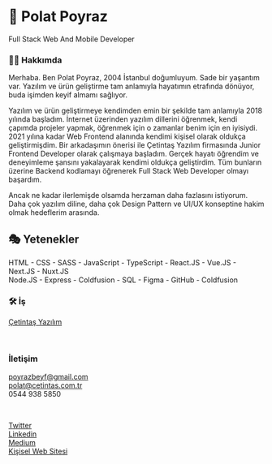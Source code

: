 # 👋 Polat Poyraz

Full Stack Web And Mobile Developer

### 👱🏻 Hakkımda
Merhaba. Ben Polat Poyraz, 2004 İstanbul doğumluyum. Sade bir yaşantım var.
Yazılım ve ürün geliştirme tam anlamıyla hayatımın etrafında dönüyor, buda işimden keyif almamı sağlıyor.

Yazılım ve ürün geliştirmeye kendimden emin bir şekilde tam anlamıyla 2018 yılında başladım. İnternet üzerinden yazılım dillerini öğrenmek, kendi çapımda projeler yapmak, öğrenmek için o zamanlar benim için en iyisiydi. 2021 yılına kadar Web Frontend alanında kendimi kişisel olarak oldukça geliştirmişdim. Bir arkadaşımın önerisi ile Çetintaş Yazılım firmasında Junior Frontend Developer olarak çalışmaya başladım. Gerçek hayatı öğrendim ve deneyimleme şansını yakalayarak kendimi oldukça geliştirdim. Tüm bunların üzerine Backend kodlamayı öğrenerek Full Stack Web Developer olmayı başardım.

Ancak ne kadar ilerlemişde olsamda herzaman daha fazlasını istiyorum. Daha çok yazılım diline, daha çok Design Pattern ve UI/UX konseptine hakim olmak hedeflerim arasında.

## 🎭 Yetenekler
HTML - CSS - SASS - JavaScript - TypeScript - React.JS - Vue.JS - Next.JS - Nuxt.JS  
Node.JS - Express - Coldfusion - SQL - Figma - GitHub - Coldfusion

### 🛠 İş
[Çetintaş Yazılım](https://www.cetintas.com/)

<br />

### İletişim
poyrazbeyf@gmail.com  
polat@cetintas.com.tr  
0544 938 5850

<br />

[Twitter](https://twitter.com/poyrazbeys34)  
[Linkedin](https://www.linkedin.com/in/polat-poyraz-340150241/)  
[Medium](https://medium.com/@poyrazbeyf)  
[Kişisel Web Sitesi](https://polat-poyraz.vercel.app/tr)
